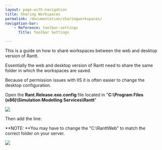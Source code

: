 ```yaml
---
layout: page-with-navigation
title: Sharing Workspaces
permalink: /documentation/sharingworkspaces/
navigation-bar:
    - Reference: toolbar-settings
      Title: Toolbar Settings

---
```


This is a guide on how to share workspaces between the web and desktop version of Rantt.

Essentially the web and desktop version of Rantt need to share the same folder in which the workspaces are saved.

Because of permission issues with IIS it is often easier to change the desktop configuration.

Open the **Rant.Release.exe.config** file located in "**C:\Program Files (x86)\Simulation Modelling Services\Rantt**"

![](/wiki/download/attachments/21692425/config.png?version=1&modificationDate=1397456696337&api=v2)

Then add the line:

<add key="ConfigurationFolder" value="C:\RanttWeb\App_Data\Configuration" />

**NOTE: **You may have to change the "C:\RanttWeb" to match the correct folder on your server.

![](/wiki/download/attachments/21692425/configFile.png?version=1&modificationDate=1397456696425&api=v2)

 

 
                    